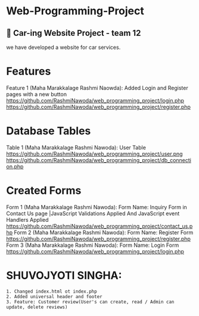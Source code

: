 # Web-Programming-Project

## 🚗 Car-ing Website Project - team 12

we have developed a website for car services.

# Features

Feature 1 (Maha Marakkalage Rashmi Naowda): Added Login and Register pages with a new button
https://github.com/RashmiNawoda/web_programming_project/login.php
https://github.com/RashmiNawoda/web_programming_project/register.php

# Database Tables

Table 1 (Maha Marakkalage Rashmi Nawoda): User Table
https://github.com/RashmiNawoda/web_programming_project/user.png
https://github.com/RashmiNawoda/web_programming_project/db_connection.php

# Created Forms

Form 1 (Maha Marakkalage Rashmi Nawoda): Form Name: Inquiry Form in Contact Us page |JavaScript Validations Applied And JavaScript event Handlers Applied
https://github.com/RashmiNawoda/web_programming_project/contact_us.php
Form 2 (Maha Marakkalage Rashmi Nawoda): Form Name: Register Form
https://github.com/RashmiNawoda/web_programming_project/register.php
Form 3 (Maha Marakkalage Rashmi Nawoda): Form Name: Login Form
https://github.com/RashmiNawoda/web_programming_project/login.php

# SHUVOJYOTI SINGHA:
    1. Changed index.html ot index.php
    2. Added universal header and footer
    3. Feature: Customer review(User's can create, read / Admin can update, delete reviews)
